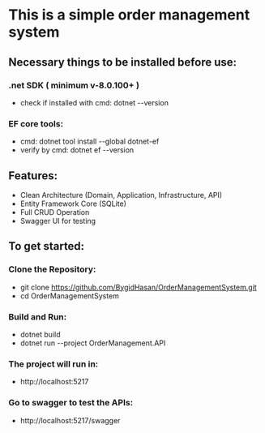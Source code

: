 # This is a simple order management system

## Necessary things to be installed before use:
### .net SDK ( minimum v-8.0.100+ )
 - check if installed with cmd: dotnet --version
### EF core tools:
 - cmd: dotnet tool install --global dotnet-ef
 - verify by cmd: dotnet ef --version

## Features:
 - Clean Architecture (Domain, Application, Infrastructure, API)
 - Entity Framework Core (SQLite)
 - Full CRUD Operation
 - Swagger UI for testing

## To get started:
### Clone the Repository:
 - git clone https://github.com/BygidHasan/OrderManagementSystem.git
 - cd OrderManagementSystem

### Build and Run:
 - dotnet build
 - dotnet run --project OrderManagement.API

### The project will run in:
 - http://localhost:5217
### Go to swagger to test the APIs:
 - http://localhost:5217/swagger
